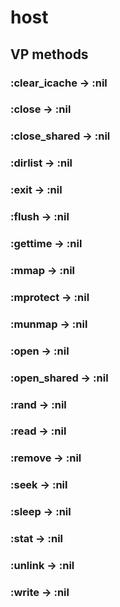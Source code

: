 # host

## VP methods

### :clear_icache -> :nil

### :close -> :nil

### :close_shared -> :nil

### :dirlist -> :nil

### :exit -> :nil

### :flush -> :nil

### :gettime -> :nil

### :mmap -> :nil

### :mprotect -> :nil

### :munmap -> :nil

### :open -> :nil

### :open_shared -> :nil

### :rand -> :nil

### :read -> :nil

### :remove -> :nil

### :seek -> :nil

### :sleep -> :nil

### :stat -> :nil

### :unlink -> :nil

### :write -> :nil

